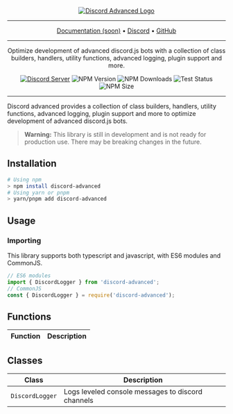 <div align="center">

[![Discord Advanced Logo](https://i.imgur.com/e8MYkfb.png)](https://github.com/slekup/discord-advanced)

---

<a href="https://www.npmjs.com/package/express-custom" target="_blank">Documentation (soon)</a> • <a href="https://discord.gg/p5rxxQN7DT" target="_blank">Discord</a> • <a href="https://github.com/slekup/express-custom" target="_blank">GitHub</a>

---

Optimize development of advanced discord.js bots with a collection of class builders, handlers, utility functions, advanced logging, plugin support and more.

[![Discord Server](https://img.shields.io/discord/1028009131073880104?color=5865F2&logo=discord&logoColor=white)](https://discord.gg/p5rxxQN7DT)
![NPM Version](https://img.shields.io/npm/v/discord-advanced.svg) ![NPM Downloads](https://img.shields.io/npm/dt/discord-advanced) ![Test Status](https://github.com/slekup/discord-advanced/actions/workflows/tests.yml/badge.svg) ![NPM Size](https://img.shields.io/bundlephobia/min/discord-advanced)

</div>

---

Discord advanced provides a collection of class builders, handlers, utility functions, advanced logging, plugin support and more to optimize development of advanced discord.js bots.

> **Warning:** This library is still in development and is not ready for production use. There may be breaking changes in the future.

## Installation

```bash
# Using npm
> npm install discord-advanced
# Using yarn or pnpm
> yarn/pnpm add discord-advanced
```

## Usage

### Importing

This library supports both typescript and javascript, with ES6 modules and CommonJS.

```ts
// ES6 modules
import { DiscordLogger } from 'discord-advanced';
// CommonJS
const { DiscordLogger } = require('discord-advanced');
```

## Functions

| Function | Description |
| -------- | ----------- |

## Classes

| Class           | Description                                       |
| --------------- | ------------------------------------------------- |
| `DiscordLogger` | Logs leveled console messages to discord channels |
